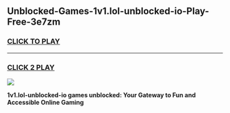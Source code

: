 
## Unblocked-Games-1v1.lol-unblocked-io-Play-Free-3e7zm
<h3>
<a href="https://premium76.site?title=1v1.lol-unblocked-io&ref=12A">CLICK TO PLAY</a></h3>
<hr>

<h3>
<a href="https://premium76.site?title=1v1.lol-unblocked-io&ref=12A">CLICK 2 PLAY</a>
  
</h3>

<a href="https://premium76.site?title=1v1.lol-unblocked-io&ref=12A"><img src="https://clearcache.store/games.png"></a>


**1v1.lol-unblocked-io games unblocked: Your Gateway to Fun and Accessible Online Gaming**
